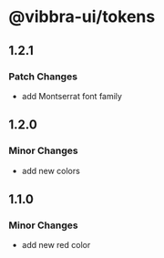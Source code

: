 # @vibbra-ui/tokens

## 1.2.1

### Patch Changes

- add Montserrat font family

## 1.2.0

### Minor Changes

- add new colors

## 1.1.0

### Minor Changes

- add new red color
